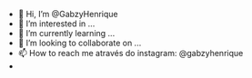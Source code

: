 - 👋 Hi, I’m @GabzyHenrique
- 👀 I’m interested in ...
- 🌱 I’m currently learning ...
- 💞️ I’m looking to collaborate on ...
- 📫 How to reach me  através do instagram: @gabzyhenrique
-
